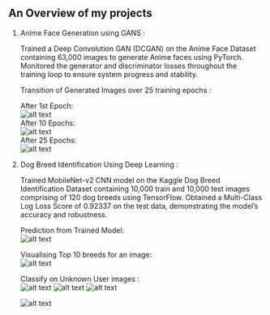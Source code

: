 ## An Overview of my projects

1. Anime Face Generation using GANS :
     
   Trained a Deep Convolution GAN (DCGAN) on the Anime Face Dataset containing 63,000 images to generate Anime faces using PyTorch.
   Monitored the generator and discriminator losses throughout the training loop to ensure system progress and stability.
     
   Transition of Generated Images over 25 training epochs :
     
   After 1st Epoch:  
      ![alt text](https://github.com/Sushmit1/Projects/blob/main/Anime%20Face%20Generation%20using%20DCGAN/Generated/generated-image-0001.png)  
   After 10 Epochs:  
      ![alt text](https://github.com/Sushmit1/Projects/blob/main/Anime%20Face%20Generation%20using%20DCGAN/Generated/generated-image-0010.png)  
   After 25 Epochs:  
      ![alt text](https://github.com/Sushmit1/Projects/blob/main/Anime%20Face%20Generation%20using%20DCGAN/Generated/generated-image-0025.png)  

2. Dog Breed Identification Using Deep Learning :  

   Trained MobileNet-v2 CNN model on the Kaggle Dog Breed Identification Dataset containing 10,000 train and 10,000 test images comprising of 120 dog breeds using TensorFlow.
   Obtained a Multi-Class Log Loss Score of 0.92337 on the test data, demonstrating the model’s accuracy and robustness.

   Prediction from Trained Model:  
      ![alt text](https://github.com/Sushmit1/Projects/blob/main/Dog%20Breed%20Identification/imgs/output_with_truth_and_pred.png)
     
   Visualising Top 10 breeds for an image:  
      ![alt text](https://github.com/Sushmit1/Projects/blob/main/Dog%20Breed%20Identification/imgs/top_10_preds.png)

   Classify on Unknown User images :  
     ![alt text](https://github.com/Sushmit1/Projects/blob/main/Dog%20Breed%20Identification/user%20images/download%20(1).jpeg) ![alt text](https://github.com/Sushmit1/Projects/blob/main/Dog%20Breed%20Identification/user%20images/download%20(2).jpeg) ![alt text](https://github.com/Sushmit1/Projects/blob/main/Dog%20Breed%20Identification/user%20images/download.jpeg)

     ![alt text](https://github.com/Sushmit1/Projects/blob/main/Dog%20Breed%20Identification/imgs/user_imgs_preds.png)

